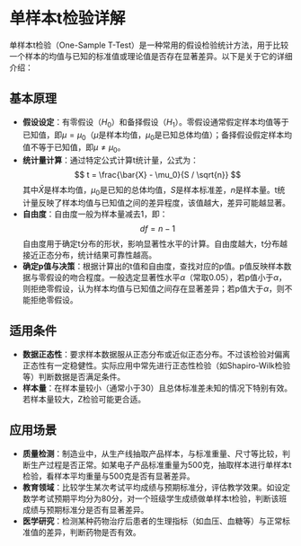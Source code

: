 # 单样本t检验详解

单样本t检验（One-Sample T-Test）是一种常用的假设检验统计方法，用于比较一个样本的均值与已知的标准值或理论值是否存在显著差异。以下是关于它的详细介绍：

## 基本原理
- **假设设定**：有零假设（$H_0$）和备择假设（$H_1$）。零假设通常假定样本均值等于已知值，即$\mu = \mu_0$（$\mu$是样本均值，$\mu_0$是已知总体均值）；备择假设假定样本均值不等于已知值，即$\mu \neq \mu_0$。
- **统计量计算**：通过特定公式计算t统计量，公式为：
  $$
  t = \frac{\bar{X} - \mu_0}{S / \sqrt{n}}
  $$
  其中$\bar{X}$是样本均值，$\mu_0$是已知的总体均值，$S$是样本标准差，$n$是样本量。t统计量反映了样本均值与已知值之间的差异程度，该值越大，差异可能越显著。
- **自由度**：自由度一般为样本量减去1，即：
  $$
  df = n - 1
  $$
  自由度用于确定t分布的形状，影响显著性水平的计算。自由度越大，t分布越接近正态分布，统计结果可靠性越高。
- **确定p值与决策**：根据计算出的t值和自由度，查找对应的p值。p值反映样本数据与零假设的吻合程度。一般选定显著性水平$\alpha$（常取0.05），若p值小于$\alpha$，则拒绝零假设，认为样本均值与已知值之间存在显著差异；若p值大于$\alpha$，则不能拒绝零假设。

## 适用条件
- **数据正态性**：要求样本数据服从正态分布或近似正态分布。不过该检验对偏离正态性有一定稳健性。实际应用中常先进行正态性检验（如Shapiro-Wilk检验等）判断数据是否满足条件。
- **样本量**：在样本量较小（通常小于30）且总体标准差未知的情况下特别有效。若样本量较大，Z检验可能更合适。

## 应用场景
- **质量检测**：制造业中，从生产线抽取产品样本，与标准重量、尺寸等比较，判断生产过程是否正常。如某电子产品标准重量为500克，抽取样本进行单样本t检验，看样本平均重量与500克是否有显著差异。
- **教育领域**：比较学生某次考试平均成绩与预期标准分，评估教学效果。如设定数学考试预期平均分为80分，对一个班级学生成绩做单样本t检验，判断该班成绩与预期标准分是否有显著差异。
- **医学研究**：检测某种药物治疗后患者的生理指标（如血压、血糖等）与正常标准值的差异，判断药物是否有效。